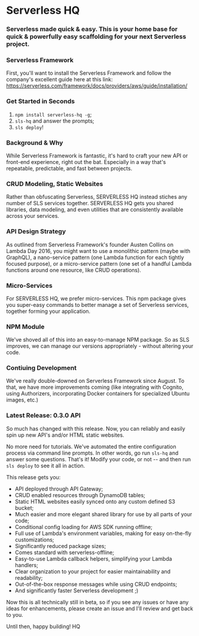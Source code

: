 
# Serverless HQ
### Serverless made quick & easy. This is your home base for quick & powerfully easy scaffolding for your next Serverless project.

### Serverless Framework
First, you'll want to install the Serverless Framework and follow the company's excellent guide here at this link:
https://serverless.com/framework/docs/providers/aws/guide/installation/

### Get Started in Seconds
1. ```npm install serverless-hq -g```;
2. ```sls-hq``` and answer the prompts;
3. ```sls deploy```!

### Background & Why
While Serverless Framework is fantastic, it's hard to craft your new API or front-end experience, right out the bat. Especially in a way that's repeatable, predictable, and fast between projects.

### CRUD Modeling, Static Websites
Rather than obfuscating Serverless, SERVERLESS HQ instead stiches any number of SLS services together. SERVERLESS HQ gets you shared libraries, data modeling, and even utilities that are consistently available across your services.

### API Design Strategy
As outlined from Serverless Framework's founder Austen Collins on Lambda Day 2016, you might want to use a monolithic pattern (maybe with GraphQL), a nano-service pattern (one Lambda function for each tightly focused purpose), or a micro-service pattern (one set of a handful Lambda functions around one resource, like CRUD operations).

### Micro-Services
For SERVERLESS HQ, we prefer micro-services. This npm package gives you super-easy commands to better manage a set of Serverless services, together forming your application.

### NPM Module
We've shoved all of this into an easy-to-manage NPM package. So as SLS improves, we can manage our versions appropriately - without altering your code.

### Contiuing Development
We've really double-downed on Serverless Framework since August. To that, we have more improvements coming (like integrating with Cognito, using Authorizers, incorporating Docker containers for specialized Ubuntu images, etc.)

### Latest Release: 0.3.0 API
So much has changed with this release. Now, you can reliably and easily spin up new API's and/or HTML static websites.

No more need for tutorials. We've automated the entire configuration process via command line prompts. In other words, go run ```sls-hq``` and answer some questions. That's it! Modify your code, or not -- and then run ```sls deploy``` to see it all in action.

This release gets you:
- API deployed through API Gateway;
- CRUD enabled resources through DynamoDB tables;
- Static HTML websites easily synced onto any custom defined S3 bucket;
- Much easier and more elegant shared library for use by all parts of your code;
- Conditional config loading for AWS SDK running offline;
- Full use of Lambda's environment variables, making for easy on-the-fly customizations;
- Significantly reduced package sizes;
- Comes standard with serverless-offline;
- Easy-to-use Lambda callback helpers, simplifying your Lambda handlers;
- Clear organization to your project for easier maintainability and readability;
- Out-of-the-box response messages while using CRUD endpoints;
- And significantly faster Serverless development ;)

Now this is all technically still in beta, so if you see any issues or have any ideas for enhancements, please create an issue and I'll review and get back to you.

Until then, happy building!
HQ
